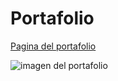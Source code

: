 Portafolio
==

[Pagina del portafolio](https://ottohernandezgarzon.github.io/Portafolio/)

![imagen del portafolio](/asset/img/portafolio_img.png)

